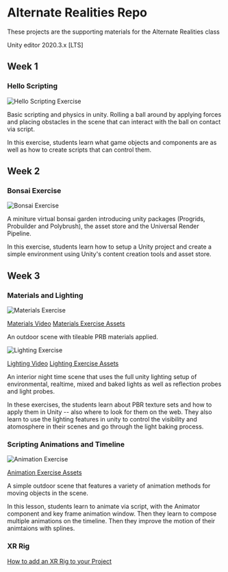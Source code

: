 # Alternate Realities Repo

These projects are the supporting materials for the Alternate Realities class

Unity editor 2020.3.x [LTS]

## Week 1

### Hello Scripting

![Hello Scripting Exercise](https://media.githubusercontent.com/media/NYUAD-IM/alt-realities/main/docs/images/helloscriptingexercise.png)

Basic scripting and physics in unity.  Rolling a ball around by applying forces and placing obstacles in the scene that can interact with the ball on contact via script.

In this exercise, students learn what game objects and components are as well as how to create scripts that can control them.

## Week 2

### Bonsai Exercise

![Bonsai Exercise](https://media.githubusercontent.com/media/NYUAD-IM/alt-realities/main/docs/images/bonsaiexercise.png)

A miniture virtual bonsai garden introducing unity packages (Progrids, Probuilder and Polybrush), the asset store and the Universal Render Pipeline.

In this exercise, students learn how to setup a Unity project and create a simple environment using Unity's content creation tools and asset store.

## Week 3 

### Materials and Lighting

![Materials Exercise](https://media.githubusercontent.com/media/NYUAD-IM/alt-realities/main/docs/images/lightingexercise.png)

[Materials Video](https://www.youtube.com/watch?v=fgG7FPq5wec)
[Materials Exercise Assets](https://drive.google.com/file/d/1CIefkXmXN_zUPNXJ0LrfpF39ydRoNPJB/view?usp=sharing)

An outdoor scene with tileable PRB materials applied. 

![Lighting Exercise](images/lightingexercise.png)

[Lighting Video](https://www.youtube.com/watch?v=piIEHvklbzs&ab_channel=MichaelAllison)
[Lighting Exercise Assets](https://drive.google.com/file/d/1ySHSGk-iNUiF9NS7915E1lwIGbW-Yq7X/view?usp=sharing)

An interior night time scene that uses the full unity lighting setup of environmental, realtime, mixed and baked lights as well as reflection probes and light probes. 

In these exercises, the students learn about PBR texture sets and how to apply them in Unity -- also where to look for them on the web.  They also learn to use the lighting features in unity to control the visibility and atomosphere in their scenes and go through the light baking process.

### Scripting Animations and Timeline

![Animation Exercise](https://media.githubusercontent.com/media/NYUAD-IM/alt-realities/main/docs/images/animationexercise.png)

[Animation Exercise Assets](https://drive.google.com/file/d/1eJZE5nj6QR7ncpAeyMTSLAbs77C-qJaE/view?usp=sharing)

A simple outdoor scene that features a variety of animation methods for moving objects in the scene. 

In this lesson, students learn to animate via script, with the Animator component and key frame animation window.  Then they learn to compose multiple animations on the timeline.  Then they improve the motion of their animtaions with splines. 

### XR Rig

[How to add an XR Rig to your Project](https://www.youtube.com/watch?v=lCtn68v-dxc&ab_channel=MichaelAllison)


